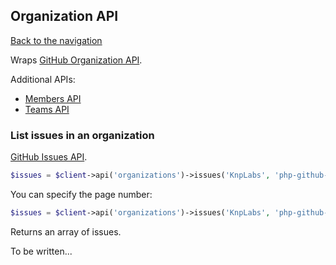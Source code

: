 ## Organization API

[Back to the navigation](README.md)

Wraps [GitHub Organization API](http://developer.github.com/v3/orgs/).

Additional APIs:

* [Members API](organization/members.md)
* [Teams API](organization/teams.md)

### List issues in an organization

[GitHub Issues API](https://developer.github.com/v3/issues/).

```php
$issues = $client->api('organizations')->issues('KnpLabs', 'php-github-api', array('state' => 'open'));
```

You can specify the page number:

```php
$issues = $client->api('organizations')->issues('KnpLabs', 'php-github-api', array('state' => 'open'), 2);
```

Returns an array of issues.

To be written...